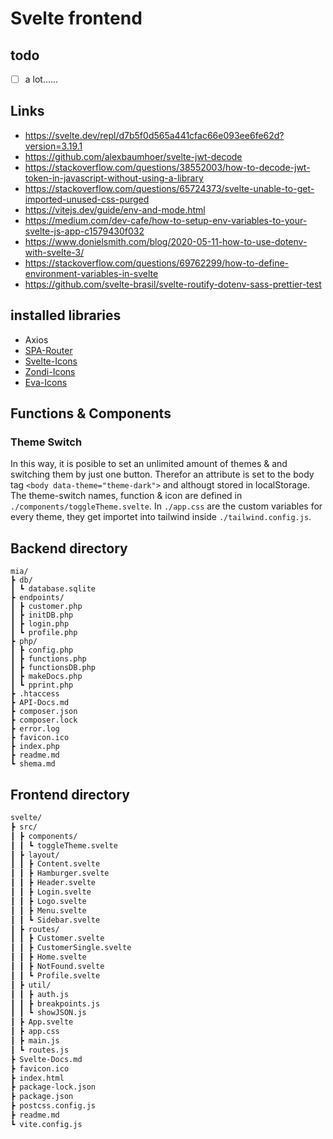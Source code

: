 # Svelte frontend

## todo
- [ ] a lot......

## Links
- https://svelte.dev/repl/d7b5f0d565a441cfac66e093ee6fe62d?version=3.19.1
- https://github.com/alexbaumhoer/svelte-jwt-decode
- https://stackoverflow.com/questions/38552003/how-to-decode-jwt-token-in-javascript-without-using-a-library
- https://stackoverflow.com/questions/65724373/svelte-unable-to-get-imported-unused-css-purged
- https://vitejs.dev/guide/env-and-mode.html
- https://medium.com/dev-cafe/how-to-setup-env-variables-to-your-svelte-js-app-c1579430f032
- https://www.donielsmith.com/blog/2020-05-11-how-to-use-dotenv-with-svelte-3/
- https://stackoverflow.com/questions/69762299/how-to-define-environment-variables-in-svelte
- https://github.com/svelte-brasil/svelte-routify-dotenv-sass-prettier-test


## installed libraries
- Axios
- [SPA-Router](https://github.com/ItalyPaleAle/svelte-spa-router) 
- [Svelte-Icons](https://github.com/cristovao-trevisan/svelte-icon)
- [Zondi-Icons](https://www.zondicons.com/)
- [Eva-Icons](https://github.com/akveo/eva-icons)


## Functions & Components

### Theme Switch
In this way, it is posible to set an unlimited amount of themes & and switching them by just one button.
Therefor an attribute is set to the body tag `<body data-theme="theme-dark">` and althougt stored in localStorage. 
The theme-switch names, function & icon are defined in `./components/toggleTheme.svelte`. 
In `./app.css` are the custom variables for every theme, they get importet into tailwind inside `./tailwind.config.js`.

## Backend directory

```
mia/
┣ db/
┃ ┗ database.sqlite
┣ endpoints/
┃ ┣ customer.php
┃ ┣ initDB.php
┃ ┣ login.php
┃ ┗ profile.php
┣ php/
┃ ┣ config.php
┃ ┣ functions.php
┃ ┣ functionsDB.php
┃ ┣ makeDocs.php
┃ ┗ pprint.php
┣ .htaccess
┣ API-Docs.md
┣ composer.json
┣ composer.lock
┣ error.log
┣ favicon.ico
┣ index.php
┣ readme.md
┗ shema.md
```

## Frontend directory
```bash
svelte/
┣ src/
┃ ┣ components/
┃ ┃ ┗ toggleTheme.svelte
┃ ┣ layout/
┃ ┃ ┣ Content.svelte
┃ ┃ ┣ Hamburger.svelte
┃ ┃ ┣ Header.svelte
┃ ┃ ┣ Login.svelte
┃ ┃ ┣ Logo.svelte
┃ ┃ ┣ Menu.svelte
┃ ┃ ┗ Sidebar.svelte
┃ ┣ routes/
┃ ┃ ┣ Customer.svelte
┃ ┃ ┣ CustomerSingle.svelte
┃ ┃ ┣ Home.svelte
┃ ┃ ┣ NotFound.svelte
┃ ┃ ┗ Profile.svelte
┃ ┣ util/
┃ ┃ ┣ auth.js
┃ ┃ ┣ breakpoints.js
┃ ┃ ┗ showJSON.js
┃ ┣ App.svelte
┃ ┣ app.css
┃ ┣ main.js
┃ ┗ routes.js
┣ Svelte-Docs.md
┣ favicon.ico
┣ index.html
┣ package-lock.json
┣ package.json
┣ postcss.config.js
┣ readme.md
┗ vite.config.js
 ```

